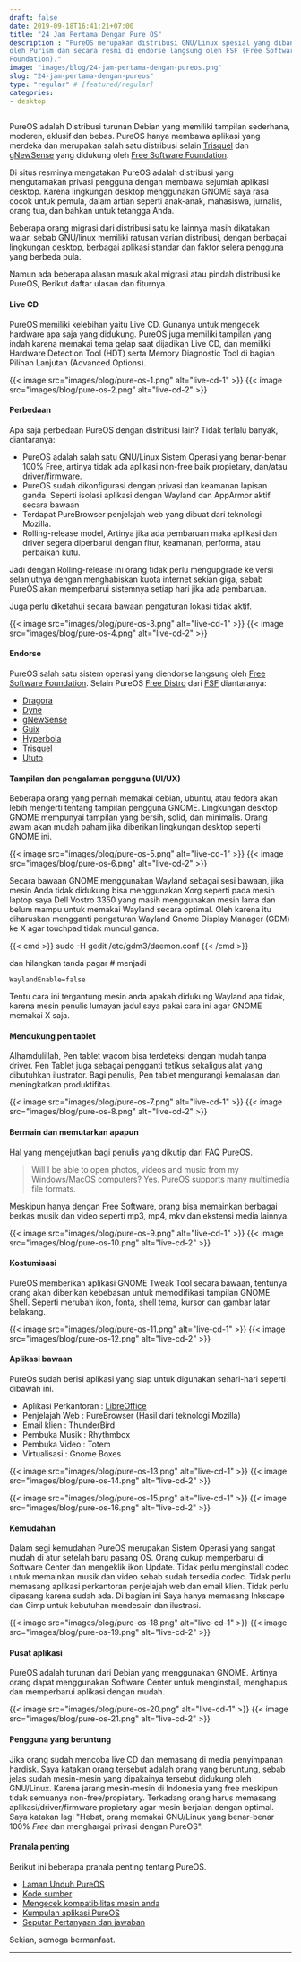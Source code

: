 ```yaml
---
draft: false
date: 2019-09-18T16:41:21+07:00
title: "24 Jam Pertama Dengan Pure OS"
description : "PureOS merupakan distribusi GNU/Linux spesial yang dibangun
oleh Purism dan secara resmi di endorse langsung oleh FSF (Free Software
Foundation)."
image: "images/blog/24-jam-pertama-dengan-pureos.png"
slug: "24-jam-pertama-dengan-pureos"
type: "regular" # [featured/regular]
categories:
- desktop
---
```


PureOS adalah Distribusi turunan Debian yang memiliki tampilan sederhana,
moderen, eklusif dan bebas. PureOS hanya membawa aplikasi yang merdeka dan
merupakan salah satu distribusi selain [Trisquel] dan [gNewSense] yang didukung
oleh [Free Software Foundation].

Di situs resminya mengatakan PureOS adalah distribusi yang mengutamakan privasi
pengguna dengan membawa sejumlah aplikasi desktop. Karena lingkungan desktop
menggunakan GNOME saya rasa cocok untuk pemula, dalam artian seperti anak-anak,
mahasiswa, jurnalis, orang tua, dan bahkan untuk tetangga Anda.

Beberapa orang migrasi dari distribusi satu ke lainnya masih dikatakan wajar,
sebab GNU/linux memiliki ratusan varian distribusi, dengan berbagai lingkungan
desktop, berbagai aplikasi standar dan faktor selera pengguna yang berbeda pula.

Namun ada beberapa alasan masuk akal migrasi atau pindah distribusi ke PureOS,
Berikut daftar ulasan dan fiturnya.

#### Live CD

PureOS memiliki kelebihan yaitu Live CD. Gunanya untuk mengecek hardware apa
saja yang didukung. PureOS juga memiliki tampilan yang indah karena memakai
tema gelap saat dijadikan Live CD, dan memiliki Hardware Detection Tool (HDT)
serta Memory Diagnostic Tool di bagian Pilihan Lanjutan (Advanced Options).

{{< image src="images/blog/pure-os-1.png" alt="live-cd-1" >}}
{{< image src="images/blog/pure-os-2.png" alt="live-cd-2" >}}

#### Perbedaan

Apa saja perbedaan PureOS dengan distribusi lain? Tidak terlalu banyak, diantaranya:

- PureOS adalah salah satu GNU/Linux Sistem Operasi yang benar-benar 100% Free,
artinya tidak ada aplikasi non-free baik propietary, dan/atau driver/firmware.
- PureOS sudah dikonfigurasi dengan privasi dan keamanan lapisan ganda. Seperti
isolasi aplikasi dengan Wayland dan AppArmor aktif secara bawaan
- Terdapat PureBrowser penjelajah web yang dibuat dari teknologi Mozilla.
- Rolling-release model, Artinya jika ada pembaruan maka aplikasi dan driver
segera diperbarui dengan fitur, keamanan, performa, atau perbaikan kutu.

Jadi dengan Rolling-release ini orang tidak perlu mengupgrade ke versi
selanjutnya dengan menghabiskan kuota internet sekian giga, sebab PureOS akan
memperbarui sistemnya setiap hari jika ada pembaruan.

Juga perlu diketahui secara bawaan pengaturan lokasi tidak aktif.

{{< image src="images/blog/pure-os-3.png" alt="live-cd-1" >}}
{{< image src="images/blog/pure-os-4.png" alt="live-cd-2" >}}

#### Endorse

PureOS salah satu sistem operasi yang diendorse langsung oleh [Free Software
Foundation]. Selain PureOS [Free Distro] dari [FSF] diantaranya:

- [Dragora]
- [Dyne]
- [gNewSense]
- [Guix]
- [Hyperbola]
- [Trisquel]
- [Ututo]

#### Tampilan dan pengalaman pengguna (UI/UX)

Beberapa orang yang pernah memakai debian, ubuntu, atau fedora akan lebih
mengerti tentang tampilan pengguna GNOME. Lingkungan desktop GNOME mempunyai
tampilan yang bersih, solid, dan minimalis. Orang awam akan mudah paham jika
diberikan lingkungan desktop seperti GNOME ini.

{{< image src="images/blog/pure-os-5.png" alt="live-cd-1" >}}
{{< image src="images/blog/pure-os-6.png" alt="live-cd-2" >}}

Secara bawaan GNOME menggunakan Wayland sebagai sesi bawaan, jika mesin Anda
tidak didukung bisa menggunakan Xorg seperti pada mesin laptop saya Dell Vostro
3350 yang masih menggunakan mesin lama dan belum mampu untuk memakai Wayland
secara optimal. Oleh karena itu diharuskan mengganti pengaturan Wayland Gnome
Display Manager (GDM) ke X agar touchpad tidak muncul ganda.

{{< cmd >}}
sudo -H gedit /etc/gdm3/daemon.conf
{{< /cmd >}}

dan hilangkan tanda pagar # menjadi

```
WaylandEnable=false
```

Tentu cara ini tergantung mesin anda apakah didukung Wayland apa tidak, karena
mesin penulis lumayan jadul saya pakai cara ini agar GNOME memakai X saja.

#### Mendukung pen tablet

Alhamdulillah, Pen tablet wacom bisa terdeteksi dengan mudah tanpa driver. Pen
Tablet juga sebagai pengganti tetikus sekaligus alat yang dibutuhkan ilustrator.
Bagi penulis, Pen tablet mengurangi kemalasan dan meningkatkan produktifitas.

{{< image src="images/blog/pure-os-7.png" alt="live-cd-1" >}}
{{< image src="images/blog/pure-os-8.png" alt="live-cd-2" >}}

#### Bermain dan memutarkan apapun

Hal yang mengejutkan bagi penulis yang dikutip dari FAQ PureOS.

> Will I be able to open photos, videos and music from my Windows/MacOS computers?
> Yes. PureOS supports many multimedia file formats.

Meskipun hanya dengan Free Software, orang bisa memainkan berbagai berkas musik
dan video seperti mp3, mp4, mkv dan ekstensi media lainnya.

{{< image src="images/blog/pure-os-9.png" alt="live-cd-1" >}}
{{< image src="images/blog/pure-os-10.png" alt="live-cd-2" >}}

#### Kostumisasi

PureOS memberikan aplikasi GNOME Tweak Tool secara bawaan, tentunya orang akan
diberikan kebebasan untuk memodifikasi tampilan GNOME Shell. Seperti merubah
ikon, fonta, shell tema, kursor dan gambar latar belakang.

{{< image src="images/blog/pure-os-11.png" alt="live-cd-1" >}}
{{< image src="images/blog/pure-os-12.png" alt="live-cd-2" >}}

#### Aplikasi bawaan

PureOs sudah berisi aplikasi yang siap untuk digunakan sehari-hari seperti
dibawah ini.

- Aplikasi Perkantoran : [LibreOffice]
- Penjelajah Web : PureBrowser (Hasil dari teknologi Mozilla)
- Email klien : ThunderBird
- Pembuka Musik : Rhythmbox
- Pembuka Video : Totem
- Virtualisasi : Gnome Boxes 

{{< image src="images/blog/pure-os-13.png" alt="live-cd-1" >}}
{{< image src="images/blog/pure-os-14.png" alt="live-cd-2" >}}

{{< image src="images/blog/pure-os-15.png" alt="live-cd-1" >}}
{{< image src="images/blog/pure-os-16.png" alt="live-cd-2" >}}

#### Kemudahan

Dalam segi kemudahan PureOS merupakan Sistem Operasi yang sangat mudah di atur
setelah baru pasang OS. Orang cukup memperbarui di Software Center dan
mengeklik ikon Update. Tidak perlu menginstall codec untuk memainkan musik dan
video sebab sudah tersedia codec. Tidak perlu memasang aplikasi perkantoran
penjelajah web dan email klien. Tidak perlu dipasang karena sudah ada. Di bagian
ini Saya hanya memasang Inkscape dan Gimp untuk kebutuhan mendesain dan ilustrasi.

{{< image src="images/blog/pure-os-18.png" alt="live-cd-1" >}}
{{< image src="images/blog/pure-os-19.png" alt="live-cd-2" >}}

#### Pusat aplikasi

PureOS adalah turunan dari Debian yang menggunakan GNOME. Artinya orang dapat
menggunakan Software Center untuk menginstall, menghapus, dan memperbarui
aplikasi dengan mudah.

{{< image src="images/blog/pure-os-20.png" alt="live-cd-1" >}}
{{< image src="images/blog/pure-os-21.png" alt="live-cd-2" >}}

#### Pengguna yang beruntung

Jika orang sudah mencoba live CD dan memasang di media penyimpanan hardisk.
Saya katakan orang tersebut adalah orang yang beruntung, sebab jelas sudah
mesin-mesin yang dipakainya tersebut didukung oleh GNU/Linux. Karena jarang
mesin-mesin di Indonesia yang free meskipun tidak semuanya non-free/propietary.
Terkadang orang harus memasang aplikasi/driver/firmware propietary agar mesin
berjalan dengan optimal. Saya katakan lagi "Hebat, orang memakai GNU/Linux yang
benar-benar 100% *Free* dan menghargai privasi dengan PureOS".

#### Pranala penting

Berikut ini beberapa pranala penting tentang PureOS.

- [Laman Unduh PureOS](https://www.pureos.net/download/)
- [Kode sumber](http://repo.pureos.net/pureos/pool/main/)
- [Mengecek kompatibilitas mesin anda](https://tracker.pureos.net/w/pureos/hardware_requirements/)
- [Kumpulan aplikasi PureOS](http://software.pureos.net/)
- [Seputar Pertanyaan dan jawaban](https://tracker.pureos.net/w/faq/)

Sekian, semoga bermanfaat.

***

[Free Software Foundation]:https://www.fsf.org/
[FSF]:https://www.fsf.org/
[Free Distro]:https://www.gnu.org/distros/free-distros.en.html
[LibreOffice]:https://www.libreoffice.org/
[Dragora]:https://dragora.org/en/index.html
[Dyne]:https://www.dyne.org/software/dynebolic
[gNewSense]:https://gnewsense.org/
[Guix]:https://www.gnu.org/software/guix/
[Hyperbola]:https://www.hyperbola.info/?gnu-free-stros-page
[Trisquel]:https://trisquel.info
[Ututo]:https://www.ututo.net

